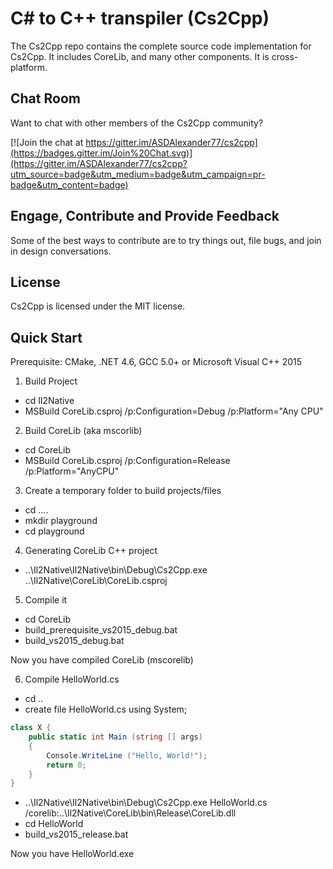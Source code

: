 C# to C++ transpiler (Cs2Cpp)
===========================

The Cs2Cpp repo contains the complete source code implementation for Cs2Cpp. It includes CoreLib, and many other components. It is cross-platform.

Chat Room
---------

Want to chat with other members of the Cs2Cpp community?

[![Join the chat at https://gitter.im/ASDAlexander77/cs2cpp](https://badges.gitter.im/Join%20Chat.svg)](https://gitter.im/ASDAlexander77/cs2cpp?utm_source=badge&utm_medium=badge&utm_campaign=pr-badge&utm_content=badge)

Engage, Contribute and Provide Feedback
---------------------------------------

Some of the best ways to contribute are to try things out, file bugs, and join in design conversations.


License
-------

Cs2Cpp is licensed under the MIT license.

Quick Start
-----------

Prerequisite: CMake, .NET 4.6, GCC 5.0+ or Microsoft Visual C++ 2015 

1) Build Project

* cd Il2Native
* MSBuild CoreLib.csproj /p:Configuration=Debug /p:Platform="Any CPU"

2) Build CoreLib (aka mscorlib)

* cd CoreLib
* MSBuild CoreLib.csproj /p:Configuration=Release /p:Platform="AnyCPU"

3) Create a temporary folder to build projects/files

* cd ..\..
* mkdir playground
* cd playground

4) Generating CoreLib C++ project

* ..\Il2Native\Il2Native\bin\Debug\Cs2Cpp.exe ..\Il2Native\CoreLib\CoreLib.csproj

5) Compile it

* cd CoreLib
* build_prerequisite_vs2015_debug.bat 
* build_vs2015_debug.bat

Now you have compiled CoreLib (mscorelib)

6) Compile HelloWorld.cs

* cd ..
* create file HelloWorld.cs
using System;

```C#
class X {
	public static int Main (string [] args)
	{
		Console.WriteLine ("Hello, World!");
		return 0;
	}
}
```

* ..\Il2Native\Il2Native\bin\Debug\Cs2Cpp.exe HelloWorld.cs /corelib:..\Il2Native\CoreLib\bin\Release\CoreLib.dll
* cd HelloWorld
* build_vs2015_release.bat

Now you have HelloWorld.exe


